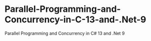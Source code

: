 # Parallel-Programming-and-Concurrency-in-C-13-and-.Net-9
Parallel Programming and Concurrency in C# 13 and .Net 9
